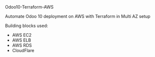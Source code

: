 Odoo10-Terraform-AWS



Automate Odoo 10 deployment on AWS with Terraform in Multi AZ setup 

Building blocks used:

- AWS EC2
- AWS ELB
- AWS RDS
- CloudFlare
